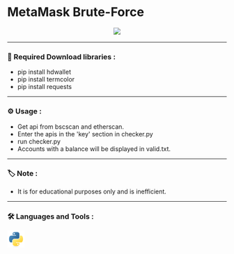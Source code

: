 # MetaMask Brute-Force

<div id="header" align="center">
  <img src="https://houseoffirst.com/images/misc/mm_twitch_yellow_matte.gif" width="100"/>
</div>

---

### :scroll: Required Download libraries  :
  * pip install hdwallet
  * pip install termcolor
  * pip install requests

---

### :gear: Usage :
  * Get api from bscscan and etherscan.
  * Enter the apis in the 'key' section in checker.py
  * run checker.py
  * Accounts with a balance will be displayed in valid.txt.

---

### :label: Note :

  * It is for educational purposes only and is inefficient.

---

### :hammer_and_wrench: Languages and Tools :
<div>
  <img src="https://github.com/devicons/devicon/blob/master/icons/python/python-original.svg" title="Python" alt="Python" width="40" height="40"/>&nbsp;
</div>
